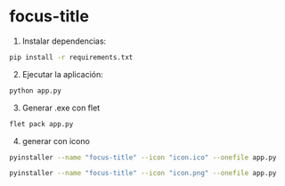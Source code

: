 # focus-title
1. Instalar dependencias:
```bash
pip install -r requirements.txt
```
2. Ejecutar la aplicación:
```bash
python app.py
```

3. Generar .exe con flet
```bash
flet pack app.py
```

4. generar con icono
```bash
pyinstaller --name "focus-title" --icon "icon.ico" --onefile app.py
```
```bash
pyinstaller --name "focus-title" --icon "icon.png" --onefile app.py
```

